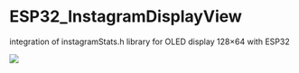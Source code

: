 # ESP32_InstagramDisplayView
integration of instagramStats.h library for OLED display 128×64 with ESP32


![](https://i.imgur.com/q2fjy8P.png)
